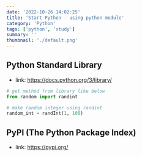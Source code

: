 ```yaml
---
date: '2022-10-26 14:02:25'
title: 'Start Python - using python module'
category: 'Python'
tags: ['python', 'study']
summary: ''
thumbnail: './default.png'
---
```


## Python Standard Library
- link: https://docs.python.org/3/library/
```python
# get method from library like below
from random import randint

# make random integer using randint
random_int = randInt(1, 100)
```

## PyPI (The Python Package Index)
- link: https://pypi.org/
